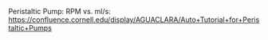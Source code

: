 Peristaltic Pump: RPM vs. ml/s: https://confluence.cornell.edu/display/AGUACLARA/Auto+Tutorial+for+Peristaltic+Pumps
